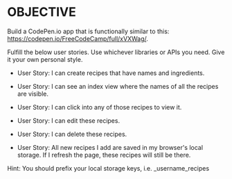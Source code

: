 

OBJECTIVE
===========================================================================

Build a CodePen.io app that is functionally similar to this: https://codepen.io/FreeCodeCamp/full/xVXWag/.

Fulfill the below user stories. Use whichever libraries or APIs you need. Give it your own personal style.

* User Story: I can create recipes that have names and ingredients.

* User Story: I can see an index view where the names of all the recipes are visible.

* User Story: I can click into any of those recipes to view it.

* User Story: I can edit these recipes.

* User Story: I can delete these recipes.

* User Story: All new recipes I add are saved in my browser's local storage. If I refresh the page, these recipes will still be there.

Hint: You should prefix your local storage keys, i.e. _username_recipes